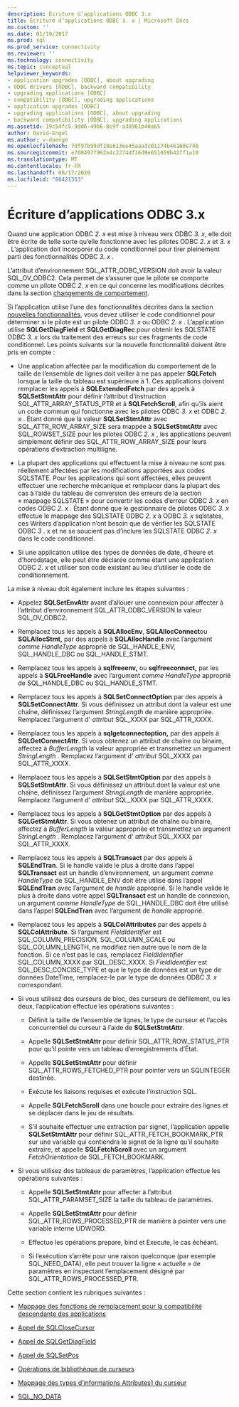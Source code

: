 ```yaml
---
description: Écriture d’applications ODBC 3.x
title: Écriture d’applications ODBC 3. x | Microsoft Docs
ms.custom: ''
ms.date: 01/19/2017
ms.prod: sql
ms.prod_service: connectivity
ms.reviewer: ''
ms.technology: connectivity
ms.topic: conceptual
helpviewer_keywords:
- application upgrades [ODBC], about upgrading
- ODBC drivers [ODBC], backward compatibility
- upgrading applications [ODBC]
- compatibility [ODBC], upgrading applications
- application upgrades [ODBC]
- upgrading applications [ODBC], about upgrading
- backward compatibility [ODBC], upgrading applications
ms.assetid: 19c54fc5-9dd6-49b6-8c9f-a38961b40a65
author: David-Engel
ms.author: v-daenge
ms.openlocfilehash: 7df97b99df10e613ee45aaa3c01174b46160e740
ms.sourcegitcommit: e700497f962e4c2274df16d9e651059b42ff1a10
ms.translationtype: MT
ms.contentlocale: fr-FR
ms.lasthandoff: 08/17/2020
ms.locfileid: "88421353"
---
```

# <a name="writing-odbc-3x-applications"></a>Écriture d’applications ODBC 3.x
Quand une application ODBC *2. x* est mise à niveau vers ODBC *3. x*, elle doit être écrite de telle sorte qu’elle fonctionne avec les pilotes ODBC *2. x* et *3. x* . L’application doit incorporer du code conditionnel pour tirer pleinement parti des fonctionnalités ODBC *3. x* .  
  
 L’attribut d’environnement SQL_ATTR_ODBC_VERSION doit avoir la valeur SQL_OV_ODBC2. Cela permet de s’assurer que le pilote se comporte comme un pilote ODBC *2. x* en ce qui concerne les modifications décrites dans la section [changements de comportement](../../../odbc/reference/develop-app/behavioral-changes.md).  
  
 Si l’application utilise l’une des fonctionnalités décrites dans la section [nouvelles fonctionnalités](../../../odbc/reference/develop-app/new-features.md), vous devez utiliser le code conditionnel pour déterminer si le pilote est un pilote ODBC *3. x* ou ODBC *2. x* . L’application utilise **SQLGetDiagField** et **SQLGetDiagRec** pour obtenir les SQLSTATE ODBC *3. x* lors du traitement des erreurs sur ces fragments de code conditionnel. Les points suivants sur la nouvelle fonctionnalité doivent être pris en compte :  
  
-   Une application affectée par la modification du comportement de la taille de l’ensemble de lignes doit veiller à ne pas appeler **SQLFetch** lorsque la taille du tableau est supérieure à 1. Ces applications doivent remplacer les appels à **SQLExtendedFetch** par des appels à **SQLSetStmtAttr** pour définir l’attribut d’instruction SQL_ATTR_ARRAY_STATUS_PTR et à **SQLFetchScroll**, afin qu’ils aient un code commun qui fonctionne avec les pilotes ODBC *3. x* et ODBC *2. x* . Étant donné que la valeur **SQLSetStmtAttr** avec SQL_ATTR_ROW_ARRAY_SIZE sera mappée à **SQLSetStmtAttr** avec SQL_ROWSET_SIZE pour les pilotes ODBC *2. x* , les applications peuvent simplement définir des SQL_ATTR_ROW_ARRAY_SIZE pour leurs opérations d’extraction multiligne.  
  
-   La plupart des applications qui effectuent la mise à niveau ne sont pas réellement affectées par les modifications apportées aux codes SQLSTATE. Pour les applications qui sont affectées, elles peuvent effectuer une recherche mécanique et remplacer dans la plupart des cas à l’aide du tableau de conversion des erreurs de la section « mappage SQLSTATE » pour convertir les codes d’erreur ODBC *3. x* en codes ODBC *2. x* . Étant donné que le gestionnaire de pilotes ODBC *3. x* effectue le mappage des SQLSTATE ODBC *2. x* à ODBC *3. x* sqlstates, ces Writers d’application n’ont besoin que de vérifier les SQLSTATE ODBC *3* . x et ne se soucient pas d’inclure les SQLSTATE ODBC *2. x* dans le code conditionnel.  
  
-   Si une application utilise des types de données de date, d’heure et d’horodatage, elle peut être déclarée comme étant une application ODBC *2. x* et utiliser son code existant au lieu d’utiliser le code de conditionnement.  
  
 La mise à niveau doit également inclure les étapes suivantes :  
  
-   Appelez **SQLSetEnvAttr** avant d’allouer une connexion pour affecter à l’attribut d’environnement SQL_ATTR_ODBC_VERSION la valeur SQL_OV_ODBC2.  
  
-   Remplacez tous les appels à **SQLAllocEnv**, **SQLAllocConnect**ou **SQLAllocStmt,** par des appels à **SQLAllocHandle** avec l’argument *comme HandleType* approprié de SQL_HANDLE_ENV, SQL_HANDLE_DBC ou SQL_HANDLE_STMT.  
  
-   Remplacez tous les appels à **sqlfreeenv,** ou **sqlfreeconnect,** par les appels à **SQLFreeHandle** avec l’argument *comme HandleType* approprié de SQL_HANDLE_DBC ou SQL_HANDLE_STMT.  
  
-   Remplacez tous les appels à **SQLSetConnectOption** par des appels à **SQLSetConnectAttr**. Si vous définissez un attribut dont la valeur est une chaîne, définissez l’argument *StringLength* de manière appropriée. Remplacez l’argument d' *attribut* SQL_XXXX par SQL_ATTR_XXXX.  
  
-   Remplacez tous les appels à **sqlgetconnectoption,** par des appels à **SQLGetConnectAttr**. Si vous obtenez un attribut de chaîne ou binaire, affectez à *BufferLength* la valeur appropriée et transmettez un argument *StringLength* . Remplacez l’argument d' *attribut* SQL_XXXX par SQL_ATTR_XXXX.  
  
-   Remplacez tous les appels à **SQLSetStmtOption** par des appels à **SQLSetStmtAttr**. Si vous définissez un attribut dont la valeur est une chaîne, définissez l’argument *StringLength* de manière appropriée. Remplacez l’argument d' *attribut* SQL_XXXX par SQL_ATTR_XXXX.  
  
-   Remplacez tous les appels à **SQLGetStmtOption** par des appels à **SQLGetStmtAttr**. Si vous obtenez un attribut de chaîne ou binaire, affectez à *BufferLength* la valeur appropriée et transmettez un argument *StringLength* . Remplacez l’argument d' *attribut* SQL_XXXX par SQL_ATTR_XXXX.  
  
-   Remplacez tous les appels à **SQLTransact** par des appels à **SQLEndTran**. Si le handle valide le plus à droite dans l’appel **SQLTransact** est un handle d’environnement, un argument *comme HandleType* de SQL_HANDLE_ENV doit être utilisé dans l’appel **SQLEndTran** avec l’argument de *handle* approprié. Si le handle valide le plus à droite dans votre appel **SQLTransact** est un handle de connexion, un argument *comme HandleType* de SQL_HANDLE_DBC doit être utilisé dans l’appel **SQLEndTran** avec l’argument de *handle* approprié.  
  
-   Remplacez tous les appels à **SQLColAttributes** par des appels à **SQLColAttribute**. Si l’argument *FieldIdentifier* est SQL_COLUMN_PRECISION, SQL_COLUMN_SCALE ou SQL_COLUMN_LENGTH, ne modifiez rien autre que le nom de la fonction. Si ce n’est pas le cas, remplacez *FieldIdentifier* SQL_COLUMN_XXXX par SQL_DESC_XXXX. Si *FieldIdentifier* est SQL_DESC_CONCISE_TYPE et que le type de données est un type de données DateTime, remplacez-le par le type de données ODBC *3. x* correspondant.  
  
-   Si vous utilisez des curseurs de bloc, des curseurs de défilement, ou les deux, l’application effectue les opérations suivantes :  
  
    -   Définit la taille de l’ensemble de lignes, le type de curseur et l’accès concurrentiel du curseur à l’aide de **SQLSetStmtAttr**.  
  
    -   Appelle **SQLSetStmtAttr** pour définir SQL_ATTR_ROW_STATUS_PTR pour qu’il pointe vers un tableau d’enregistrements d’État.  
  
    -   Appelle **SQLSetStmtAttr** pour définir SQL_ATTR_ROWS_FETCHED_PTR pour pointer vers un SQLINTEGER destinée.  
  
    -   Exécute les liaisons requises et exécute l’instruction SQL.  
  
    -   Appelle **SQLFetchScroll** dans une boucle pour extraire des lignes et se déplacer dans le jeu de résultats.  
  
    -   S’il souhaite effectuer une extraction par signet, l’application appelle **SQLSetStmtAttr** pour définir SQL_ATTR_FETCH_BOOKMARK_PTR sur une variable qui contiendra le signet de la ligne qu’il souhaite extraire, et appelle **SQLFetchScroll** avec un argument *FetchOrientation* de SQL_FETCH_BOOKMARK.  
  
-   Si vous utilisez des tableaux de paramètres, l’application effectue les opérations suivantes :  
  
    -   Appelle **SQLSetStmtAttr** pour affecter à l’attribut SQL_ATTR_PARAMSET_SIZE la taille du tableau de paramètres.  
  
    -   Appelle **SQLSetStmtAttr** pour définir SQL_ATTR_ROWS_PROCESSED_PTR de manière à pointer vers une variable interne UDWORD.  
  
    -   Effectue les opérations prepare, bind et Execute, le cas échéant.  
  
    -   Si l’exécution s’arrête pour une raison quelconque (par exemple SQL_NEED_DATA), elle peut trouver la ligne « actuelle » de paramètres en inspectant l’emplacement désigné par SQL_ATTR_ROWS_PROCESSED_PTR.  
  
 Cette section contient les rubriques suivantes :  
  
-   [Mappage des fonctions de remplacement pour la compatibilité descendante des applications](../../../odbc/reference/develop-app/mapping-replacement-functions-for-backward-compatibility-of-applications.md)  
  
-   [Appel de SQLCloseCursor](../../../odbc/reference/develop-app/calling-sqlclosecursor.md)  
  
-   [Appel de SQLGetDiagField](../../../odbc/reference/develop-app/calling-sqlgetdiagfield.md)  
  
-   [Appel de SQLSetPos](../../../odbc/reference/develop-app/calling-sqlsetpos.md)  
  
-   [Opérations de bibliothèque de curseurs](../../../odbc/reference/develop-app/cursor-library-operations.md)  
  
-   [Mappage des types d’informations Attributes1 du curseur](../../../odbc/reference/develop-app/mapping-the-cursor-attributes1-information-types.md)  
  
-   [SQL_NO_DATA](../../../odbc/reference/develop-app/sql-no-data.md)

